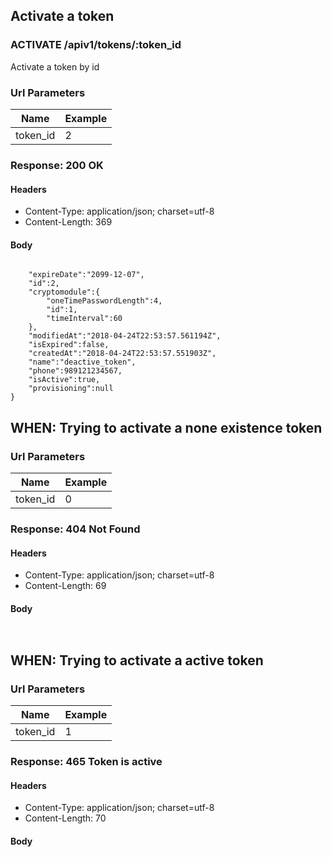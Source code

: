 ## Activate a token

### ACTIVATE /apiv1/tokens/:token_id

Activate a token by id

### Url Parameters

Name | Example
--- | ---
token_id | 2

### Response: 200 OK

#### Headers

* Content-Type: application/json; charset=utf-8
* Content-Length: 369

#### Body

```json
```

```{
    "expireDate":"2099-12-07",
    "id":2,
    "cryptomodule":{
        "oneTimePasswordLength":4,
        "id":1,
        "timeInterval":60
    },
    "modifiedAt":"2018-04-24T22:53:57.561194Z",
    "isExpired":false,
    "createdAt":"2018-04-24T22:53:57.551903Z",
    "name":"deactive_token",
    "phone":989121234567,
    "isActive":true,
    "provisioning":null
}
```

## WHEN: Trying to activate a none existence token

### Url Parameters

Name | Example
--- | ---
token_id | 0

### Response: 404 Not Found

#### Headers

* Content-Type: application/json; charset=utf-8
* Content-Length: 69

#### Body

```json
```

```{"message":"Not Found","description":"Nothing matches the given URI"}
```

## WHEN: Trying to activate a active token

### Url Parameters

Name | Example
--- | ---
token_id | 1

### Response: 465 Token is active

#### Headers

* Content-Type: application/json; charset=utf-8
* Content-Length: 70

#### Body

```json
```

```{"message":"Token is active","description":"Token is already active."}
```

